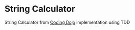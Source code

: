 # String Calculator

String Calculator from [Coding Dojo](https://codingdojo.org/kata/StringCalculator/) implementation using TDD
